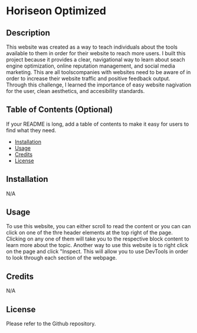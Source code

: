# Horiseon Optimized

## Description

This website was created as a way to teach individuals about the tools available to them in order for their website to reach more users. I built this project because it provides a clear, navigational way to learn about seach engine optimization, online reputation management, and social media marketing. This are all toolscompanies with websites need to be aware of in order to increase their website traffic and positive feedback output. Through this challenge, I learned the importance of easy website nagivation for the user, clean aesthetics, and accesibility standards. 


## Table of Contents (Optional)

If your README is long, add a table of contents to make it easy for users to find what they need.

- [Installation](#installation)
- [Usage](#usage)
- [Credits](#credits)
- [License](#license)

## Installation

N/A

## Usage

To use this website, you can either scroll to read the content or you can can click on one of the thre header elements at the top right of the page. Clicking on any one of them will take you to the respective block content to learn more about the topic. Another way to use this website is to right click on the page and click "Inspect. This will allow you to use DevTools in order to look through each section of the webpage. 

## Credits

N/A


## License

Please refer to the Github repository.
